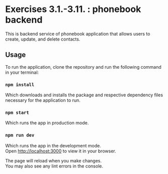 # Exercises 3.1.-3.11. : phonebook backend

This is backend service of phonebook application that allows users to create, update, and delete contacts.

## Usage

To run the application, clone the repository and run the following command in your terminal:

### `npm install`

Which downloads and installs the package and respective dependency files necessary for the application to run.

### `npm start`

Which runs the app in production mode.

### `npm run dev`

Which runs the app in the development mode.\
Open [http://localhost:3000](http://localhost:3000) to view it in your browser.

The page will reload when you make changes.\
You may also see any lint errors in the console.